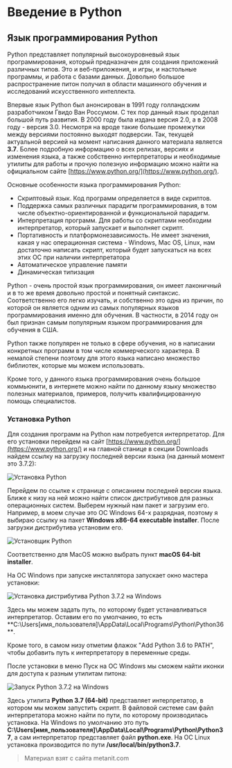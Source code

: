 # Введение в Python

## Язык программирования Python

Python представляет популярный высокоуровневый язык программирования, который предназначен для создания приложений различных типов. Это и веб-приложения, и игры, и настольные программы, и работа с базами данных. Довольно большое распространение питон получил в области машинного обучения и исследований искусственного интеллекта.

Впервые язык Python был анонсирован в 1991 году голландским разработчиком Гвидо Ван Россумом. С тех пор данный язык проделал большой путь развития. В 2000 году была издана версия 2.0, а в 2008 году - версия 3.0. Несмотря на вроде такие большие промежутки между версиями постоянно выходят подверсии. Так, текущей актуальной версией на момент написания данного материала является **3.7**. Более подробную информацию о всех релизах, версиях и изменения языка, а также собственно интерпретаторы и необходимые утилиты для работы и прочую полезную информацию можно найти на официальном сайте [https://www.python.org/](https://www.python.org/).

Основные особенности языка программирования Python:
- Скриптовый язык. Код программ определяется в виде скриптов.
- Поддержка самых различных парадигм программирования, в том числе объектно-ориентированной и функциональной парадигм.
- Интерпретация программ. Для работы со скриптами необходим интерпретатор, который запускает и выполняет скрипт.
- Портативность и платформонезависимость. Не имеет значения, какая у нас операционная система - Windows, Mac OS, Linux, нам достаточно написать скрипт, который будет запускаться на всех этих ОС 
при наличии интерпретатора
- Автоматическое управление памяти
- Динамическая типизация

Python - очень простой язык программирования, он имеет лаконичный и в то же время довольно простой и понятный синтаксис. Соответственно его легко изучать, и собственно это одна из причин, по которой он является одним из самых популярных языков программирования именно для обучения. В частности, в 2014 году он был признан самым популярным языком программирования для обучения в США.

Python также популярен не только в сфере обучения, но в написании конкретных программ в том числе коммерческого характера. В немалой степени поэтому для этого языка написано множество библиотек, которые мы можем использовать.

Кроме того, у данного языка программирования очень большое коммьюнити, в интернете можно найти по данному языку множество полезных материалов, примеров, получить квалифицированную помощь специалистов.

### Установка Python

Для создания программ на Python нам потребуется интерпретатор. Для его установки перейдем на сайт [https://www.python.org/](https://www.python.org/) и на главной станице в секции Downloads найдем ссылку на загрузку последней версии языка (на данный момент это 3.7.2):

![Установка Python](https://metanit.com/python/tutorial/pics/1.1.png)

Перейдем по ссылке к странице с описанием последней версии языка. Ближе к низу на ней можно найти список дистрибутивов для разных операционных систем. Выберем нужный нам пакет и загрузим его. Например, в моем случае это ОС Windows 64-х разрядная, поэтому я выбираю ссылку на пакет **Windows x86-64 executable installer**. После загрузки дистрибутива установим его.

![Установщик Python](https://metanit.com/python/tutorial/pics/1.2.png)

Соответственно для MacOS можно выбрать пункт **macOS 64-bit installer**.

На ОС Windows при запуске инсталлятора запускает окно мастера установки:

![Установка дистрибутива Python 3.7.2 на Windows](https://metanit.com/python/tutorial/pics/1.3.png)

Здесь мы можем задать путь, по которому будет устанавливаться интерпретатор. Оставим его по умолчанию, то есть **C:\Users\[имя_пользователя]\AppData\Local\Programs\Python\Python36\**.

Кроме того, в самом низу отметим флажок "Add Python 3.6 to PATH", чтобы добавить путь к интерпретатору в переменные среды.

После установки в меню Пуск на ОС Windows мы сможем найти иконки для доступа к разным утилитам питона:

![Запуск Python 3.7.2 на Windows](https://metanit.com/python/tutorial/pics/1.4.png)

Здесь утилита **Python 3.7 (64-bit)** представляет интерпретатор, в котором мы можем запустить скрипт. В файловой системе сам файл интерпретатора можно найти по пути, по которому производилась установка. На Windows по умолчанию это путь **C:\Users\[имя_пользователя]\AppData\Local\Programs\Python\Python37**, а сам интерпретатор представляет файл **python.exe**. На ОС Linux установка производится по пути **/usr/local/bin/python3.7**.


> Материал взят с сайта metanit.com